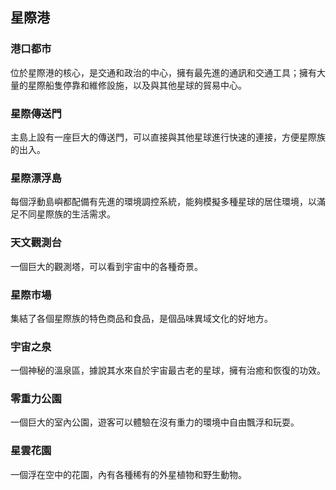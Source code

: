 ## 星際港
### 港口都市 
位於星際港的核心，是交通和政治的中心，擁有最先進的通訊和交通工具；擁有大量的星際船隻停靠和維修設施，以及與其他星球的貿易中心。

### 星際傳送門
主島上設有一座巨大的傳送門，可以直接與其他星球進行快速的連接，方便星際族的出入。

### 星際漂浮島
每個浮動島嶼都配備有先進的環境調控系統，能夠模擬多種星球的居住環境，以滿足不同星際族的生活需求。

### 天文觀測台 
一個巨大的觀測塔，可以看到宇宙中的各種奇景。

### 星際市場
集結了各個星際族的特色商品和食品，是個品味異域文化的好地方。

### 宇宙之泉 
一個神秘的溫泉區，據說其水來自於宇宙最古老的星球，擁有治癒和恢復的功效。

### 零重力公園 
一個巨大的室內公園，遊客可以體驗在沒有重力的環境中自由飄浮和玩耍。

### 星雲花園 
一個浮在空中的花園，內有各種稀有的外星植物和野生動物。
